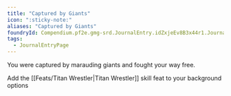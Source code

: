 ```yaml
---
title: "Captured by Giants"
icon: ":sticky-note:"
aliases: "Captured by Giants"
foundryId: Compendium.pf2e.gmg-srd.JournalEntry.idZxjeEv8B3x44r1.JournalEntryPage.JjFQTBTnmocXO2T1
tags:
  - JournalEntryPage
---
```

You were captured by marauding giants and fought your way free.

Add the [[Feats/Titan Wrestler|Titan Wrestler]] skill feat to your background options